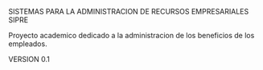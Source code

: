 SISTEMAS PARA LA ADMINISTRACION DE RECURSOS EMPRESARIALES SIPRE

Proyecto academico dedicado a la administracion de los beneficios de los empleados.

VERSION 0.1




